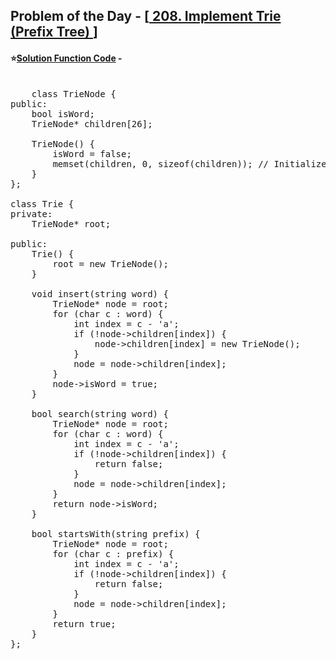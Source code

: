 ## Problem of the Day - [<a href="https://leetcode.com/problems/implement-trie-prefix-tree/description/"> 208. Implement Trie (Prefix Tree) </a>]


#### ⭐<ins>Solution Function Code</ins> -
<pre>

    class TrieNode {
public:
    bool isWord;
    TrieNode* children[26];
    
    TrieNode() {
        isWord = false;
        memset(children, 0, sizeof(children)); // Initialize all children to null
    }
};

class Trie {
private:
    TrieNode* root;
    
public:
    Trie() {
        root = new TrieNode();
    }
    
    void insert(string word) {
        TrieNode* node = root;
        for (char c : word) {
            int index = c - 'a';
            if (!node->children[index]) {
                node->children[index] = new TrieNode();
            }
            node = node->children[index];
        }
        node->isWord = true;
    }
    
    bool search(string word) {
        TrieNode* node = root;
        for (char c : word) {
            int index = c - 'a';
            if (!node->children[index]) {
                return false;
            }
            node = node->children[index];
        }
        return node->isWord;
    }
    
    bool startsWith(string prefix) {
        TrieNode* node = root;
        for (char c : prefix) {
            int index = c - 'a';
            if (!node->children[index]) {
                return false;
            }
            node = node->children[index];
        }
        return true;
    }
};


</pre>
